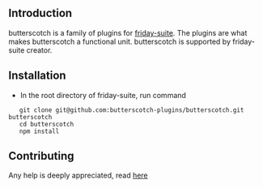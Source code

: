 ## Introduction

butterscotch is a family of plugins for [friday-suite](https://github.com/FridaySuite/friday-suite/). The plugins are what makes butterscotch a functional unit. butterscotch is supported by friday-suite creator.

## Installation

* In the root directory of friday-suite, run command
```
   git clone git@github.com:butterscotch-plugins/butterscotch.git butterscotch
   cd butterscotch
   npm install
```

## Contributing

 Any help is deeply appreciated, read [here](CONTRIBUTING.MD)